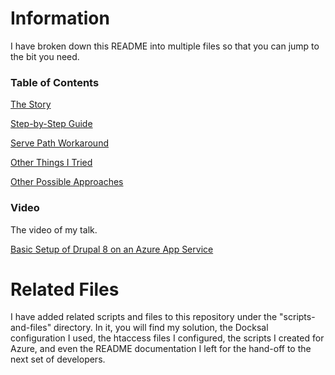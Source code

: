 # Information
I have broken down this README into multiple files so that you can jump to the bit you need.


### Table of Contents
[The Story](Story.md)

[Step-by-Step Guide](Stey-by-Step-Resource-Setup-Guide.md)

[Serve Path Workaround](Serve-Path-Workaround.md)

[Other Things I Tried](Other-Things-I-Tried.md)

[Other Possible Approaches](Other-Possible-Approaches.md)


### Video
The video of my talk.

[Basic Setup of Drupal 8 on an Azure App Service](https://www.youtube.com/watch?v=VferBtce9dY)


# Related Files
I have added related scripts and files to this repository under the "scripts-and-files" directory. In it, you will find my solution, the Docksal configuration I used, the htaccess files I configured, the scripts I created for Azure, and even the README documentation I left for the hand-off to the next set of developers.

